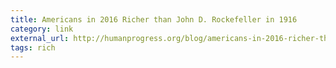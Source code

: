 ```yaml
---
title: Americans in 2016 Richer than John D. Rockefeller in 1916
category: link
external_url: http://humanprogress.org/blog/americans-in-2016-richer-than-john-d-rockefeller-in-1916
tags: rich
---
```

